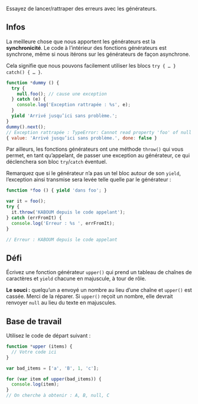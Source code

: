 Essayez de lancer/rattraper des erreurs avec les générateurs.

## Infos

La meilleure chose que nous apportent les générateurs est la **synchronicité**.
Le code à l’intérieur des fonctions générateurs est synchrone, même si nous
itérons sur les générateurs de façon asynchrone.

Cela signifie que nous pouvons facilement utiliser les blocs `try { … } catch() { … }`.

```js
function *dummy () {
  try {
    null.foo(); // cause une exception
  } catch (e) {
    console.log('Exception rattrapée : %s', e);
  }
  yield 'Arrivé jusqu’ici sans problème.';
}
dummy().next();
// Exception rattrapée : TypeError: Cannot read property 'foo' of null
{ value: 'Arrivé jusqu’ici sans problème.', done: false }
```

Par ailleurs, les fonctions générateurs ont une méthode `throw()` qui vous
permet, en tant qu’appelant, de passer une exception au générateur, ce qui
déclenchera son bloc `try`/`catch` éventuel.

Remarquez que si le générateur n’a pas un tel bloc autour de son `yield`,
l’exception ainsi transmise sera levée telle quelle par le générateur :

```js
function *foo () { yield 'dans foo'; }

var it = foo();
try {
  it.throw('KABOUM depuis le code appelant');
} catch (errFromIt) {
  console.log('Erreur : %s ', errFromIt);
}

// Erreur : KABOUM depuis le code appelant
```

## Défi

Écrivez une fonction générateur `upper()` qui prend un tableau de chaînes
de caractères et `yield` chacune en majuscule, à tour de rôle.

**Le souci :** quelqu’un a envoyé un nombre au lieu d’une chaîne et `upper()`
est cassée.  Merci de la réparer.  Si `upper()` reçoit un nombre, elle
devrait renvoyer `null` au lieu du texte en majuscules.

## Base de travail

Utilisez le code de départ suivant :

```js
function *upper (items) {
  // Votre code ici
}

var bad_items = ['a', 'B', 1, 'c'];

for (var item of upper(bad_items)) {
  console.log(item);
}
// On cherche à obtenir : A, B, null, C
```
